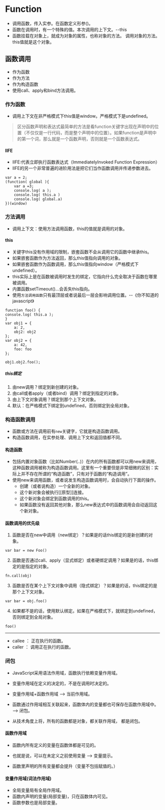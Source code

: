# Function

* 调用函数，传入实参。在函数定义形参()。
* 函数在调用时，有一个特殊的值。本次调用的上下文。--this
* 函数挂载在对象上，就成为对象的属性，也称对象的方法。 调用对象的方法。this值就是这个对象。


## 函数调用
* 作为函数
* 作为方法
* 作为构造函数
* 使用call、apply和bind方法调用。

### 作为函数
* 调用上下文在非严格模式下this值是window。严格模式下是undefined。

>区分函数声明和表达式最简单的方法是看function关键字出现在声明中的位置（不仅仅是一行代码，而是整个声明中的位置）。如果function是声明中的第一个词，那么就是一个函数声明，否则就是一个函数表达式。

#### IIFE
* IIFE:代表立即执行函数表达式（ImmediatelyInvoked Function Expression）
* IIFE的另一个非常普遍的进阶用法是把它们当作函数调用并传递参数进去。
```
var a = 2;
(function( global ){
    var a =3;
    console.log( a );
    console.log( this.a )
    console.log( global.a)
})(window)
```


### 方法调用
* 调用上下文：使用方法调用函数，this的值就是调用的对象。


#### this
* 关键字this没有作用域的限制，嵌套函数不会从调用它的函数中继承this。
* 如果嵌套函数作为方法返回，那么this值指向调用的对象。
* 如果嵌套函数作为函数调用，那么this值指向window（严格模式下undefined）。
* this实际上是在函数被调用时发生的绑定，它指向什么完全取决于函数在哪里被调用。
* 内置函数setTimeout()...会丢失this指向。
* 使用`方法调用函数`只有最顶层或者说最后一层会影响调用位置。--《你不知道的javascript》
```
function foo() {
console.log( this.a );
}
var obj1 = {
    a: 2,
    obj2: obj2
};
var obj2 = {
    a: 42,
    foo: foo
};

obj1.obj2.foo();
```

##### this绑定
1. 由new调用？绑定到新创建的对象。
2. 由call或者apply（或者bind）调用？绑定到指定的对象。
3. 由上下文对象调用？绑定到那个上下文对象。
4. 默认：在严格模式下绑定到undefined，否则绑定到全局对象。



### 构造函数调用
* 函数或方法在调用前有`new`关键字，它就是构造函数调用。
* 构造函数调用，在实参处理、调用上下文和返回值都不同。

#### 构造函数
* 包括内置对象函数（比如Number(..)）在内的所有函数都可以用new来调用，这种函数调用被称为构造函数调用。这里有一个重要但是非常细微的区别：实际上并不存在所谓的“构造函数”，只有对于函数的“构造调用”。
* 使用new来调用函数，或者说发生构造函数调用时，会自动执行下面的操作。
    - 创建（或者说构造）一个全新的对象。
    - 这个新对象会被执行[[原型]]连接。
    - 这个新对象会绑定到函数调用的this。
    - 如果函数没有返回其他对象，那么new表达式中的函数调用会自动返回这个新对象。


#### 函数调用的优先级
1. 函数是否在new中调用（new绑定）？如果是的话this绑定的是新创建的对象。
```
var bar = new Foo()
```
2. 函数是否通过call、apply（显式绑定）或者硬绑定调用？如果是的话，this绑定的是指定的对象。
```
fn.call(obj)
```
3. 函数是否在某个上下文对象中调用（隐式绑定）？如果是的话，this绑定的是那个上下文对象。
```
var bar = obj.foo()
```
4. 如果都不是的话，使用默认绑定。如果在严格模式下，就绑定到undefined，否则绑定到全局对象。
```
foo()
```


---
* callee ： 正在执行的函数。
* caller ： 调用正在执行的函数。



### 闭包
* JavaScript采用语法作用域，函数执行依赖变量作用域。
* 变量作用域在定义的决定的，不是在调用时决定的。
* 变量作用域+函数作用域 --> 当前作用域。
* 函数通过作用域相互关联起来，函数体内的变量都也可保存在函数作用域中。  --> 闭包。

* 从技术角度上将，所有的函数都是对象，都关联作用域， 都是闭包。

#### 函数作用域
* 函数内所有定义的变量在函数体都是可见的。
* 也就是说，可以在未定义之前使用变量 --> 变量提示。

* 函数里声明的所有变量都会提升（变量不包括赋值的。）

#### 变量作用域(词法作用域)
* 全局变量局有全局作用域。
* 函数内声明的变量(局部变量)，只在函数体内可见。 
* 函数参数也是局部变量。
